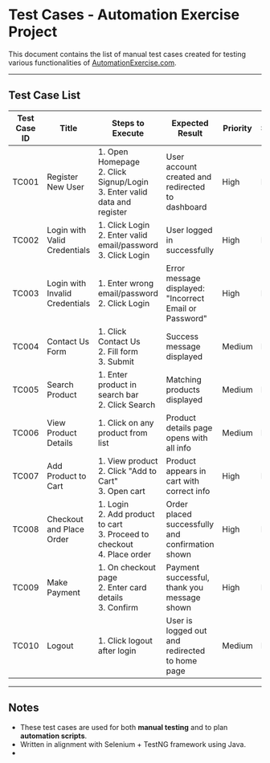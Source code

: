 # Test Cases - Automation Exercise Project

This document contains the list of manual test cases created for testing various functionalities of [AutomationExercise.com](https://automationexercise.com/).

---

## Test Case List

| Test Case ID | Title                          | Steps to Execute                                                                 | Expected Result                                      | Priority | Status |
|--------------|--------------------------------|-----------------------------------------------------------------------------------|------------------------------------------------------|----------|--------|
| TC001        | Register New User              | 1. Open Homepage<br>2. Click Signup/Login<br>3. Enter valid data and register    | User account created and redirected to dashboard     | High     | Pass   |
| TC002        | Login with Valid Credentials   | 1. Click Login<br>2. Enter valid email/password<br>3. Click Login                 | User logged in successfully                          | High     | Pass   |
| TC003        | Login with Invalid Credentials | 1. Enter wrong email/password<br>2. Click Login                                  | Error message displayed: "Incorrect Email or Password"| High     | Pass   |
| TC004        | Contact Us Form                | 1. Click Contact Us<br>2. Fill form<br>3. Submit                                 | Success message displayed                            | Medium   | Pass   |
| TC005        | Search Product                 | 1. Enter product in search bar<br>2. Click Search                                | Matching products displayed                          | Medium   | Pass   |
| TC006        | View Product Details           | 1. Click on any product from list                                                | Product details page opens with all info             | Medium   | Pass   |
| TC007        | Add Product to Cart            | 1. View product<br>2. Click "Add to Cart"<br>3. Open cart                        | Product appears in cart with correct info            | High     | Pass   |
| TC008        | Checkout and Place Order       | 1. Login<br>2. Add product to cart<br>3. Proceed to checkout<br>4. Place order   | Order placed successfully and confirmation shown     | High     | Pass   |
| TC009        | Make Payment                   | 1. On checkout page<br>2. Enter card details<br>3. Confirm                       | Payment successful, thank you message shown          | High     | Pass   |
| TC010        | Logout                         | 1. Click logout after login                                                      | User is logged out and redirected to home page       | Medium   | Pass   |

---

##  Notes

- These test cases are used for both **manual testing** and to plan **automation scripts**.
- Written in alignment with Selenium + TestNG framework using Java.
- 


